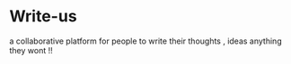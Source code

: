 # Write-us
a collaborative platform for people to write their thoughts , ideas anything they wont !!
